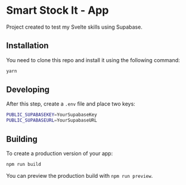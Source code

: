 # Smart Stock It - App

Project created to test my Svelte skills using Supabase.

## Installation

You need to clone this repo and install it using the following command:

```bash
yarn
```

## Developing

After this step, create a `.env` file and place two keys:

```bash
PUBLIC_SUPABASEKEY=YourSupabaseKey
PUBLIC_SUPABASEURL=YourSupabaseURL
```

## Building

To create a production version of your app:

```bash
npm run build
```

You can preview the production build with `npm run preview`.
